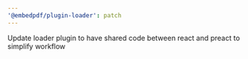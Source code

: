 ```yaml
---
'@embedpdf/plugin-loader': patch
---
```


Update loader plugin to have shared code between react and preact to simplify workflow
